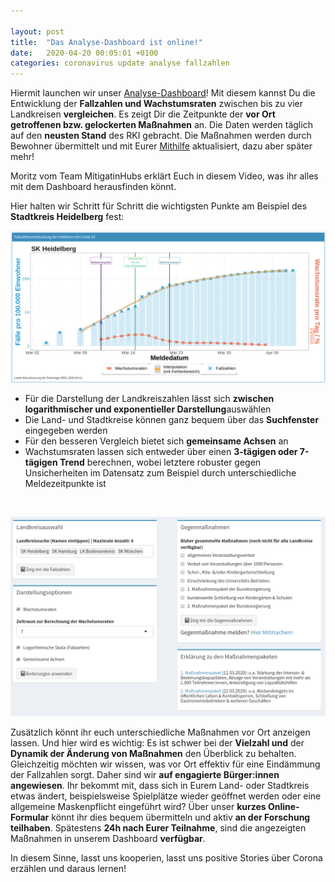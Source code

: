 ```yaml
---

layout: post
title:  "Das Analyse-Dashboard ist online!"
date:   2020-04-20 00:05:01 +0100
categories: coronavirus update analyse fallzahlen
---
```


Hiermit launchen wir unser [Analyse-Dashboard](http://mitigationhubs.shinyapps.io/mitigationhubs-shiny)! Mit diesem kannst Du die Entwicklung der **Fallzahlen und Wachstumsraten** zwischen bis zu vier Landkreisen **vergleichen**. Es zeigt Dir die Zeitpunkte der **vor Ort getroffenen bzw. gelockerten Maßnahmen** an. Die Daten werden täglich auf den **neusten Stand** des RKI gebracht. Die Maßnahmen werden durch Bewohner übermittelt und mit Eurer [Mithilfe](https://forms.gle/3Jd2hRYbJGRBZ42d6?hl=de) aktualisiert, dazu aber später mehr! 

Moritz vom Team MitigatinHubs erklärt Euch in diesem Video, was ihr alles mit dem Dashboard herausfinden könnt.

Hier halten wir Schritt für Schritt die wichtigsten Punkte am Beispiel des **Stadtkreis Heidelberg** fest:

![SKHeidelberg_Dashboard.png](/logo/SKHeidelberg_Dashboard.png)

- Für die Darstellung der Landkreiszahlen lässt sich **zwischen logarithmischer und exponentieller Darstellung**auswählen
- Die Land- und Stadtkreise können ganz bequem über das **Suchfenster** eingegeben werden
- Für den besseren Vergleich bietet sich **gemeinsame Achsen** an
- Wachstumsraten lassen sich entweder über einen **3-tägigen oder 7-tägigen Trend** berechnen, wobei letztere robuster gegen Unsicherheiten im Datensatz zum Beispiel durch unterschiedliche Meldezeitpunkte ist
<br>

![DashboardTutorial1.png](/plots/DashboardTutorial1.png)

Zusätzlich könnt ihr euch unterschiedliche Maßnahmen vor Ort anzeigen lassen. Und hier wird es wichtig: Es ist schwer bei der **Vielzahl und** der **Dynamik der Änderung von Maßnahmen** den Überblick zu behalten. Gleichzeitig möchten wir wissen, was vor Ort effektiv für eine Eindämmung der Fallzahlen sorgt. Daher sind wir **auf engagierte Bürger:innen angewiesen**. Ihr bekommt mit, dass sich in Eurem Land- oder Stadtkreis etwas ändert, beispielsweise Spielplätze wieder geöffnet werden oder eine allgemeine Maskenpflicht eingeführt wird? Über unser **kurzes Online-Formular** könnt ihr dies bequem übermitteln und aktiv **an der Forschung teilhaben**. Spätestens **24h nach Eurer Teilnahme**, sind die angezeigten Maßnahmen in unserem Dashboard **verfügbar**. 

In diesem Sinne, lasst uns kooperien, lasst uns positive Stories über Corona erzählen und daraus lernen!



